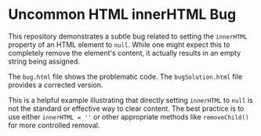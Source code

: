 # Uncommon HTML innerHTML Bug

This repository demonstrates a subtle bug related to setting the `innerHTML` property of an HTML element to `null`.  While one might expect this to completely remove the element's content, it actually results in an empty string being assigned.

The `bug.html` file shows the problematic code.  The `bugSolution.html` file provides a corrected version.

This is a helpful example illustrating that directly setting `innerHTML` to `null` is not the standard or effective way to clear content.  The best practice is to use either `innerHTML = ''` or other appropriate methods like `removeChild()` for more controlled removal.